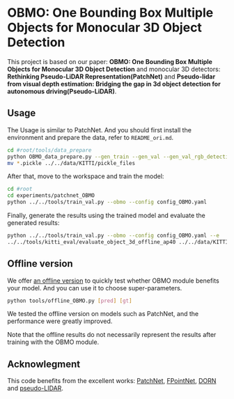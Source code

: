 # OBMO: One Bounding Box Multiple Objects for Monocular 3D Object Detection

This project is based on our paper: **OBMO: One Bounding Box Multiple Objects for Monocular 3D Object Detection** and monocular 3D detectors: **Rethinking Pseudo-LiDAR Representation(PatchNet)** and **Pseudo-lidar from visual depth estimation: Bridging the gap in 3d object detection for autonomous driving(Pseudo-LiDAR)**.

## Usage

The Usage is similar to PatchNet. And you should first install the environment and prepare the data, refer to `README_ori.md`.

```sh
cd #root/tools/data_prepare
python OBMO_data_prepare.py --gen_train --gen_val --gen_val_rgb_detection --car_only
mv *.pickle ../../data/KITTI/pickle_files
```

After that, move to the workspace and train the model:

```sh
cd #root
cd experiments/patchnet_OBMO
python ../../tools/train_val.py --obmo --config config_OBMO.yaml
```

Finally, generate the results using the trained model and evaluate the generated results:

```sh
python ../../tools/train_val.py --obmo --config config_OBMO.yaml --e
../../tools/kitti_eval/evaluate_object_3d_offline_ap40 ../../data/KITTI/object/training/label_2 ./output
```

## Offline version

We offer [an offline version](tools/offline_OBMO.py) to quickly test whether OBMO module benefits your model. And you can use it to choose super-parameters.

``` sh
python tools/offline_OBMO.py [pred] [gt]
```

We tested the offline version on models such as PatchNet, and the performance were greatly improved. 

Note that the offline results do not necessarily represent the results after training with the OBMO module.

## Acknowlegment

This code benefits from the excellent works: [PatchNet](https://github.com/xinzhuma/patchnet), [FPointNet](https://github.com/charlesq34/frustum-pointnets), [DORN](https://github.com/hufu6371/DORN) and [pseudo-LIDAR](https://github.com/mileyan/pseudo_lidar).
